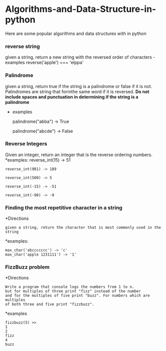 # Algorithms-and-Data-Structure-in-python

Here are some popular algorithms and data structures with in python

### reverse string
given a string, return a new string with 
    the reversed order of characters
    - examples
    reverse('apple') === 'elppa'

### Palindrome
  given a string, return true if the string is a palindrome or false if it is not. Palindromes are string that formthe same word if it is reversed.
  **Do not include spaces and punctuation in determining if the string is a palindrome**

 * examples   

    palindrome("abba") -> True  

    palindrome("abcde") -> False

### Reverse Integers
Given an integer, return an integer that is the reverse ordering numbers.
*examples:
    reverse_int(15) -> 51  

    reverse_int(981) -> 189   

    reverse_int(500) -> 5   

    reverse_int(-15) -> -51   

    reverse_int(-90) -> -9   

### Finding the most repetitive character in a string
 *Directions   

    given a string, return the character that is most commonly used in the string   

 *examples:   

    max_char('abccccccc') -> 'c'
    max_char('apple 1231111') -> '1'

### FizzBuzz problem
*Directions  
 
    Write a program that console logs the numbers from 1 to n. 
    but for multiples of three print "fizz" instead of the number
    and for the multiples of five print "buzz". For numbers which are multiples
    of both three and five print "fizzbuzz".

*examples  

    fizzbuzz(5) >>
    1
    2
    fizz
    4
    buzz
